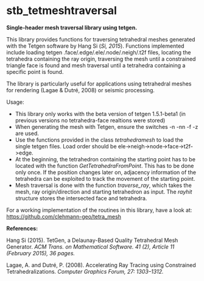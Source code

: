 # stb_tetmeshtraversal  

**Single-header mesh traversal library using tetgen.**
  
    
This library provides functions for traversing tetrahedral meshes generated with the Tetgen software by Hang Si (_Si, 2015_). Functions implemented include loading tetgen .face/.edge/.ele/.node/.neigh/.t2f files, locating the tetrahedra containing the ray origin, traversing the mesh until a constrained triangle face is found and mesh traversal until a tetrahedra containing a specific point is found.     

The library is particularly useful for applications using tetrahedral  meshes for rendering (Lagae & Dutré, 2008) or seismic processing.  

Usage:

- This library only works with the beta version of tetgen 1.5.1-beta1 (in previous versions no tetrahedra-face realtions were stored)
- When generating the mesh with Tetgen, ensure the switches -n -nn -f -z are used.
- Use the functions provided in the class _tetrahedramesh_ to load the single tetgen files. Load order should be ele->neigh->node->face->t2f->edge.
- At the beginning, the tetrahedron containing the starting point has to be located with the function _GetTetrahedraFromPoint_. This has to be done only once. If the position changes later on, adjacency information of the tetrahedra can be exploited to track the movement of the starting point. 
- Mesh traversal is done with the function _traverse_ray_, which takes the mesh, ray origin/direction and starting tetrahedron as input. The _rayhit_ structure stores the intersected face and tetrahedra. 

For a working implementation of the routines in this library, have a look at: https://github.com/clehmann-geo/tetra_mesh
      
**References:**
        
Hang Si (2015). TetGen, a Delaunay-Based Quality Tetrahedral Mesh Generator. _ACM Trans. on Mathematical Software. 41 (2), Article 11 (February 2015), 36 pages._
        
Lagae, A. and Dutré, P. (2008). Accelerating Ray Tracing using Constrained Tetrahedralizations. _Computer Graphics Forum, 27: 1303–1312._
